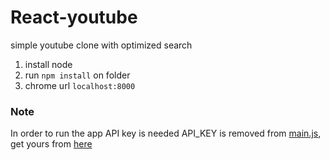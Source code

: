 # React-youtube
simple youtube clone with optimized search

1. install node
2. run `npm install` on folder
3. chrome url `localhost:8000`
 
### Note
In order to run the app API key is needed
API_KEY is removed from [main.js](https://github.com/rumanbsl/React-youtube/blob/master/src/main.js), get yours from [here](https://console.developers.google.com/apis)
